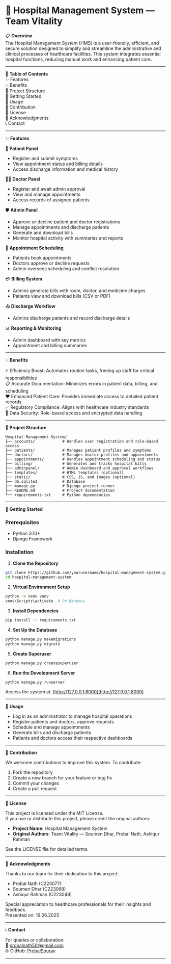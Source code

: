 # 🏥 Hospital Management System — Team Vitality

📋 **Overview**  
The Hospital Management System (HMS) is a user-friendly, efficient, and secure solution designed to simplify and streamline the administrative and clinical processes of healthcare facilities. This system integrates essential hospital functions, reducing manual work and enhancing patient care.

---

📑 **Table of Contents**  
✨ Features  
💡 Benefits  
📂 Project Structure  
🚀 Getting Started  
🔧 Usage  
🤝 Contribution  
📄 License  
🙌 Acknowledgments  
📞 Contact  

---

✨ **Features**

🏥 **Patient Panel**  
- Register and submit symptoms  
- View appointment status and billing details  
- Access discharge information and medical history  

👨‍⚕️ **Doctor Panel**  
- Register and await admin approval  
- View and manage appointments  
- Access records of assigned patients  

🛡️ **Admin Panel**  
- Approve or decline patient and doctor registrations  
- Manage appointments and discharge patients  
- Generate and download bills  
- Monitor hospital activity with summaries and reports  

📅 **Appointment Scheduling**  
- Patients book appointments  
- Doctors approve or decline requests  
- Admin oversees scheduling and conflict resolution  

💳 **Billing System**  
- Admins generate bills with room, doctor, and medicine charges  
- Patients view and download bills (CSV or PDF)  

📤 **Discharge Workflow**  
- Admins discharge patients and record discharge details  

📊 **Reporting & Monitoring**  
- Admin dashboard with key metrics  
- Appointment and billing summaries  

---

💡 **Benefits**

⚡ Efficiency Boost: Automates routine tasks, freeing up staff for critical responsibilities  
📋 Accurate Documentation: Minimizes errors in patient data, billing, and scheduling  
❤️ Enhanced Patient Care: Provides immediate access to detailed patient records  
✅ Regulatory Compliance: Aligns with healthcare industry standards  
🔐 Data Security: Role-based access and encrypted data handling  

---

📂 **Project Structure**

```
Hospital-Management-System/ 
├── accounts/            # Handles user registration and role-based access
├── patients/            # Manages patient profiles and symptoms
├── doctors/             # Manages doctor profiles and appointments
├── appointments/        # Handles appointment scheduling and status
├── billing/             # Generates and tracks hospital bills
├── adminpanel/          # Admin dashboard and approval workflows
├── templates/           # HTML templates (optional)
├── static/              # CSS, JS, and images (optional)
├── db.sqlite3           # Database
├── manage.py            # Django project runner
├── README.md            # Project documentation
└── requirements.txt     # Python dependencies
```

---

🚀 **Getting Started**

### Prerequisites
- Python 3.10+  
- Django Framework  

### Installation

1. **Clone the Repository**
```bash
git clone https://github.com/yourusername/hospital-management-system.git  
cd hospital-management-system  
```

2. **Virtual Environment Setup**
```bash
python -m venv venv  
venv\Scripts\activate  # On Windows  
```

3. **Install Dependencies**
```bash
pip install -r requirements.txt  
```

4. **Set Up the Database**
```bash
python manage.py makemigrations  
python manage.py migrate  
```

5. **Create Superuser**
```bash
python manage.py createsuperuser  
```

6. **Run the Development Server**
```bash
python manage.py runserver  
```

Access the system at: [http://127.0.0.1:8000](http://127.0.0.1:8000)

---

🔧 **Usage**

- Log in as an administrator to manage hospital operations  
- Register patients and doctors, approve requests  
- Schedule and manage appointments  
- Generate bills and discharge patients  
- Patients and doctors access their respective dashboards  

---

🤝 **Contribution**

We welcome contributions to improve this system. To contribute:

1. Fork the repository  
2. Create a new branch for your feature or bug fix  
3. Commit your changes  
4. Create a pull request  

---

📄 **License**

This project is licensed under the MIT License.  
If you use or distribute this project, please credit the original authors:

- **Project Name**: Hospital Management System  
- **Original Authors**: Team Vitality — Soumen Dhar, Probal Nath, Ashiqur Rahman  

See the LICENSE file for detailed terms.

---

🙌 **Acknowledgments**

Thanks to our team for their dedication to this project:  
- Probal Nath (C223077)  
- Soumen Dhar (C223068)
- Ashiqur Rahman (C223049)  

Special appreciation to healthcare professionals for their insights and feedback.  
Presented on: 19.06.2025

---

📞 **Contact**

For queries or collaboration:  
📧 probalnath50@gmail.com  
🌐 GitHub: [ProbalSourav](https://github.com/ProbalSourav)

---
